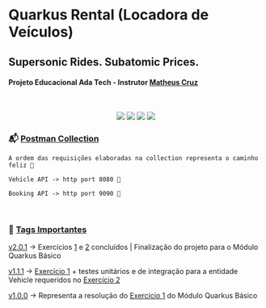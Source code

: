 # Quarkus Rental (Locadora de Veículos)

## Supersonic Rides. Subatomic Prices.

#### Projeto Educacional Ada Tech - Instrutor [Matheus Cruz](https://github.com/mcruzdev)
<br/>

<p align="center">
  <img src="https://img.shields.io/badge/Java-21-blue?style=for-the-badge" />
  <img src="https://img.shields.io/badge/Quarkus-3-red?style=for-the-badge" />
  <img src="https://img.shields.io/badge/Maven-Build-orange?style=for-the-badge" />
  <img src="https://img.shields.io/badge/H2-Database-lightgrey?style=for-the-badge" />
</p>

### 📬 [Postman Collection](https://github.com/gardmaster/quarkus-rental/blob/main/postman/quarkus-rental.postman_collection.json) 
``` A ordem das requisições elaboradas na collection representa o caminho feliz 🎯 ```

``` Vehicle API -> http port 8080 📌 ```

``` Booking API -> http port 9090 📌 ```

<br/>

### 🚩 [Tags Importantes](https://github.com/gardmaster/quarkus-rental/tags)

[v2.0.1](https://github.com/gardmaster/quarkus-rental/tree/v2.0.1) -> Exercícios [1](https://github.com/mcruzdev/aluga-simples/blob/main/EXERCISE1.md) e [2](https://github.com/mcruzdev/aluga-simples/blob/main/EXERCISE2.md) concluídos | Finalização do projeto para o Módulo Quarkus Básico

[v1.1.1](https://github.com/gardmaster/quarkus-rental/tree/v1.1.1) -> [Exercício 1](https://github.com/mcruzdev/aluga-simples/blob/main/EXERCISE1.md) + testes unitários e de integração para a entidade Vehicle requeridos no [Exercício 2](https://github.com/mcruzdev/aluga-simples/blob/main/EXERCISE2.md)

[v1.0.0](https://github.com/gardmaster/quarkus-rental/tree/v1.0.0) -> Representa a resolução do [Exercício 1](https://github.com/mcruzdev/aluga-simples/blob/main/EXERCISE1.md) do Módulo Quarkus Básico
